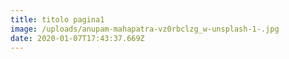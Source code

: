 ```yaml
---
title: titolo pagina1
image: /uploads/anupam-mahapatra-vz0rbclzg_w-unsplash-1-.jpg
date: 2020-01-07T17:43:37.669Z
---
```


